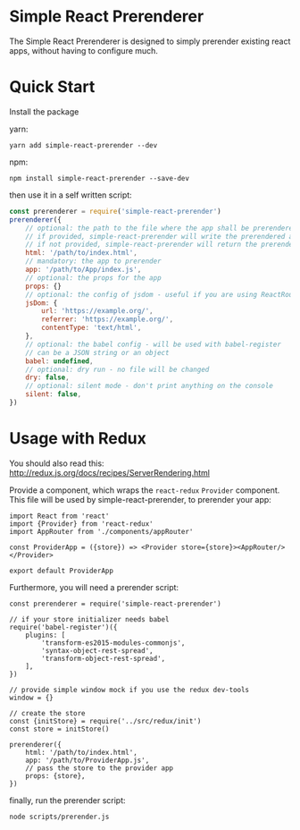 # Simple React Prerenderer

The Simple React Prerenderer is designed to simply prerender existing react apps, without having to configure much.

# Quick Start

Install the package

yarn:
```
yarn add simple-react-prerender --dev
```

npm:

```
npm install simple-react-prerender --save-dev
```

then use it in a self written script:
```javascript
const prerenderer = require('simple-react-prerender')
prerenderer({
    // optional: the path to the file where the app shall be prerendered
    // if provided, simple-react-prerender will write the prerendered app here
    // if not provided, simple-react-prerender will return the prerendered string
    html: '/path/to/index.html',
    // mandatory: the app to prerender
    app: '/path/to/App/index.js',
    // optional: the props for the app
    props: {}
    // optional: the config of jsdom - useful if you are using ReactRouter
    jsDom: {
        url: 'https://example.org/',
        referrer: 'https://example.org/',
        contentType: 'text/html',
    },
    // optional: the babel config - will be used with babel-register
    // can be a JSON string or an object
    babel: undefined,
    // optional: dry run - no file will be changed
    dry: false,
    // optional: silent mode - don't print anything on the console
    silent: false,
})
```

# Usage with Redux

You should also read this: http://redux.js.org/docs/recipes/ServerRendering.html

Provide a component, which wraps the `react-redux` `Provider` component.
This file will be used by simple-react-prerender, to prerender your app:
```
import React from 'react'
import {Provider} from 'react-redux'
import AppRouter from './components/appRouter'

const ProviderApp = ({store}) => <Provider store={store}><AppRouter/></Provider>

export default ProviderApp
```

Furthermore, you will need a prerender script:
```
const prerenderer = require('simple-react-prerender')

// if your store initializer needs babel
require('babel-register')({
    plugins: [
        'transform-es2015-modules-commonjs',
        'syntax-object-rest-spread',
        'transform-object-rest-spread',
    ],
})

// provide simple window mock if you use the redux dev-tools
window = {}

// create the store
const {initStore} = require('../src/redux/init')
const store = initStore()

prerenderer({
    html: '/path/to/index.html',
    app: '/path/to/ProviderApp.js',
    // pass the store to the provider app
    props: {store},
})
```

finally, run the prerender script:

```
node scripts/prerender.js
```